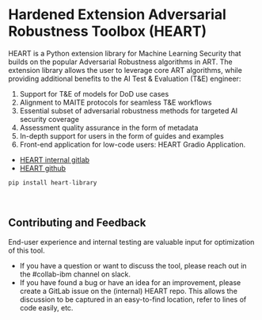 # Hardened Extension Adversarial Robustness Toolbox (HEART) 

HEART is a Python extension library for Machine Learning Security that builds on the popular Adversarial Robustness algorithms in ART. The extension library allows the user to leverage core ART algorithms, while providing additional benefits to the AI Test & Evaluation (T&E) engineer: 

1. Support for T&E of models for DoD use cases 
1. Alignment to MAITE protocols for seamless T&E workflows 
1. Essential subset of adversarial robustness methods for targeted AI security coverage 
1. Assessment quality assurance in the form of metadata 
1. In-depth support for users in the form of guides and examples 
1. Front-end application for low-code users: HEART Gradio Application.

- [HEART internal gitlab](https://gitlab.jatic.net/jatic/ibm/hardened-extension-adversarial-robustness-toolbox) 
- [HEART github](https://github.com/IBM/heart-library) 


```python 
pip install heart-library 
``` 
<br>

## Contributing and Feedback 
End-user experience and internal testing are valuable input for optimization of this tool.
- If you have a question or want to discuss the tool, please reach out in the #collab-ibm channel on slack. 
- If you have found a bug or have an idea for an improvement, please create a GitLab issue on the (internal) HEART repo. This allows the discussion to be captured in an easy-to-find location, refer to lines of code easily, etc. 
 

